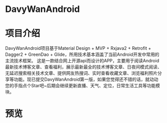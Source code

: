 # DavyWanAndroid

# 项目介绍
DavyWanAndroid项目基于Material Design + MVP + Rxjava2 + Retrofit + Dagger2 + GreenDao + Glide，所用技术基本涵盖了当前Android开发中常用的主流技术框架。
这是一款结合网上开源api而设计的APP，主要用于阅读Android最新技术博客文章、查看福利，展示最新最全的技术博客文章、日夜间模式阅读、无延迟搜索相关技术文章、提供网友热搜词、实时查看收藏文章、浏览福利照片分享等功能。现已提交DavyWanAndroid第一版，如果您觉得还不错的话，就动动您的手指点个Star吧~后期会继续更新直播、天气、定位，日常生活工具等功能模块。

# 预览
